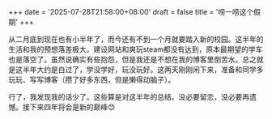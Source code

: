 +++
date = '2025-07-28T21:58:00+08:00'
draft = false
title = '唠一唠这个假期'
+++

从二月底到现在也有小半年了，而今还有不到一个月就要踏入新的校园。这半年的生活和我的预想落差极大。建设网站和爽玩steam都没有达到，原本最期望的学车也是落空了。虽然说确实有些抱怨，但是我还是不想在我的博客里倒苦水。总之就是这半年大约是白过了，学没学好，玩没玩好。这两天刚刚闲下来，准备和同学多玩玩、写写博客（攒了好多东西，但是懒得动脑子）。

行了，我发现我的话少了。这些算是对这半年的总结。没必要留恋，没必要再遗憾。接下来四年将会是新的巅峰😊